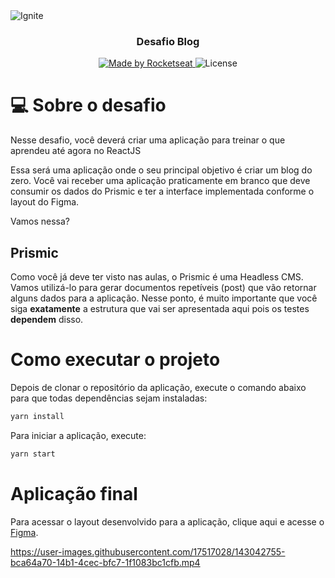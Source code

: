 <img alt="Ignite" src="https://user-images.githubusercontent.com/17517028/143043650-2b13e5ca-8a59-497e-b6f8-ec5461492555.png" />

<h3 align="center">
  Desafio Blog
</h3>

<p align="center">
  <a href="https://rocketseat.com.br">
    <img alt="Made by Rocketseat" src="https://img.shields.io/badge/made%20by-Rocketseat-%2304D361">
  </a>

  <img alt="License" src="https://img.shields.io/badge/license-MIT-%2304D361">
</p>

# 💻 Sobre o desafio

Nesse desafio, você deverá criar uma aplicação para treinar o que aprendeu até agora no ReactJS

Essa será uma aplicação onde o seu principal objetivo é criar um blog do zero. Você vai receber uma aplicação praticamente em branco que deve consumir os dados do Prismic e ter a interface implementada conforme o layout do Figma.

Vamos nessa?

## Prismic

Como você já deve ter visto nas aulas, o Prismic é uma Headless CMS. Vamos utilizá-lo para gerar documentos repetíveis (post) que vão retornar alguns dados para a aplicação. Nesse ponto, é muito importante que você siga **exatamente** a estrutura que vai ser apresentada aqui pois os testes **dependem** disso.

# Como executar o projeto

Depois de clonar o repositório da aplicação, execute o comando abaixo para que todas dependências sejam instaladas:

```bash
yarn install
```

Para iniciar a aplicação, execute:
```bash
yarn start
```

# Aplicação final

Para acessar o layout desenvolvido para a aplicação, clique aqui e acesse o [Figma](https://www.figma.com/file/WvJ7AXsu5iPvPmNzD9iyAP/Desafios-M%C3%B3dulo-3-ReactJS).

https://user-images.githubusercontent.com/17517028/143042755-bca64a70-14b1-4cec-bfc7-1f1083bc1cfb.mp4
